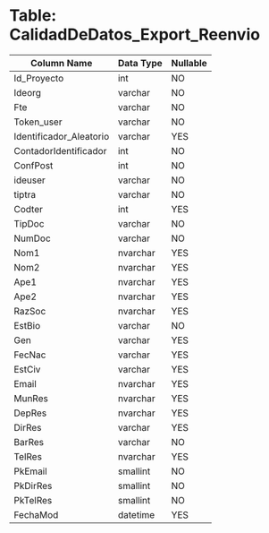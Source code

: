 # Table: CalidadDeDatos_Export_Reenvio

| Column Name | Data Type | Nullable |
|-------------|-----------|----------|
| Id_Proyecto | int | NO |
| Ideorg | varchar | NO |
| Fte | varchar | NO |
| Token_user | varchar | NO |
| Identificador_Aleatorio | varchar | YES |
| ContadorIdentificador | int | NO |
| ConfPost | int | NO |
| ideuser | varchar | NO |
| tiptra | varchar | NO |
| Codter | int | YES |
| TipDoc | varchar | NO |
| NumDoc | varchar | NO |
| Nom1 | nvarchar | YES |
| Nom2 | nvarchar | YES |
| Ape1 | nvarchar | YES |
| Ape2 | nvarchar | YES |
| RazSoc | nvarchar | YES |
| EstBio | varchar | NO |
| Gen | varchar | YES |
| FecNac | varchar | YES |
| EstCiv | varchar | YES |
| Email | nvarchar | YES |
| MunRes | nvarchar | YES |
| DepRes | nvarchar | YES |
| DirRes | varchar | YES |
| BarRes | varchar | NO |
| TelRes | nvarchar | YES |
| PkEmail | smallint | NO |
| PkDirRes | smallint | NO |
| PkTelRes | smallint | NO |
| FechaMod | datetime | YES |
